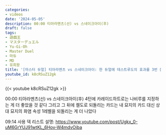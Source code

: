 ```yaml
---
categories:
- videos
date: '2024-05-05'
description: 00:00 티아라멘츠(선) vs 스네이크아이(후)
draft: false
tags:
- 遊戯王
- マスターデュエル
- Yu-Gi-Oh
- Master Duel
- 마듀
- MD
- 유희왕
title: '[마스터 듀얼] 티아라멘츠 vs 스네이크아이: 한 듀얼에 데스트루도의 효과를 3번 씀'
youtube_id: k8cRSuZ12gk
---
```



{{< youtube k8cRSuZ12gk >}}

00:00 티아라멘츠(선) vs 스네이크아이(후)
4턴에 카레이드하트로는 나비루를 지정하는 게 더 좋았을 것 같다
그리고 그 뒤에 켈도로 되돌리는 카드는 내 묘지의 카드 대신 상대 묘지의 화염 속성 1레벨을 되돌리는 게 더 나았다

09:14 사용 덱 리스트
설명: https://www.youtube.com/post/Ugkx_0-uM6GrYUJ91wtKL_6Hov-W4mdvOiba
